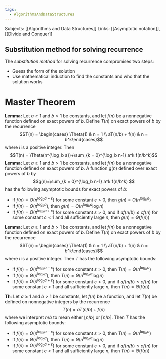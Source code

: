 ```yaml
---
tags:
  - AlgorithmsAndDataStructures
---
```

Subjects: [[Algorithms and Data Structures]]
Links: [[Asymptotic notation]], [[Divide and Conquer]]

## Substitution method for solving recurrence

The *substitution method* for solving recurrence compromises two steps:
- Guess the form of the solution
- Use mathematical induction to find the constants and who that the solution works

# Master Theorem

**Lemma:** Let $a\ge 1$ and $b>1$ be constants, and let $f(n)$ be a nonnegative function defined on exact powers of $b$. Define $T(n)$ on exact powers of $b$ by the recurrence $$T(n) = \begin{cases} \Theta(1) & n = 1 \\ aT(n/b) + f(n) & n = b^k\end{cases}$$
where $i$ is a positive integer. Then $$T(n) = \Theta(n^{\log_b a})+\sum_{k = 0}^{\log_b n-1} a^k f(n/b^k)$$**Lemma:** Let $a\ge 1$ and $b>1$ be constants, and let $f(n)$ be a nonnegative function defined on exact powers of $b$. A function $g(n)$ defined over exact powers of $b$ by $$g(n)=\sum_{k = 0}^{\log_b n-1} a^k f(n/b^k) $$has the following asymptotic bounds for exact powers of $b$:
- If $f(n) = O(n^{\log_b a-\varepsilon})$ for some constant $\varepsilon>0$, then $g(n) =O (n^{\log_b a})$ 
- If $f(n) = \Theta(n^{\log_b a})$, then $g(n) = \Theta( n^{\log_b a}\log n)$ 
- If $f(n) = \Omega(n^{\log_b a + \varepsilon})$ for some constant $\varepsilon>0$, and if $af(n/b) \le cf(n)$ for some constant $c<1$ and all sufficiently large $n$, then $g(n) = \Theta(f(n))$

**Lemma:** Let $a\ge 1$ and $b>1$ be constants, and let $f(n)$ be a nonnegative function defined on exact powers of $b$. Define $T(n)$ on exact powers of $b$ by the recurrence $$T(n) = \begin{cases} \Theta(1) & n = 1 \\ aT(n/b) + f(n) & n = b^k\end{cases}$$
where $i$ is a positive integer. Then  $T$ has the following asymptotic bounds: 
- If $f(n) = O(n^{\log_b a-\varepsilon})$ for some constant $\varepsilon>0$, then $T(n) = \Theta(n^{\log_b a})$ 
- If $f(n) = \Theta(n^{\log_b a})$, then $T(n) = \Theta( n^{\log_b a}\log n)$ 
- If $f(n) = \Omega(n^{\log_b a + \varepsilon})$ for some constant $\varepsilon>0$, and if $af(n/b) \le cf(n)$ for some constant $c<1$ and all sufficiently large $n$, then $T(n) = \Theta(f(n))$

**Th**: Let $a\ge 1$ and $b>1$ be constants, let $f(n)$ be a function, and let $T(n)$ be defined on nonnegative integers by the recurrence 
$$ T(n) = aT(n/b) + f(n)$$where we interpret $n/b$ to mean either $\lfloor n/b\rfloor$ or $\lceil n/b \rceil$. Then $T$ has the following asymptotic bounds: 
- If $f(n) = O(n^{\log_b a-\varepsilon})$ for some constant $\varepsilon>0$, then $T(n) = \Theta(n^{\log_b a})$ 
- If $f(n) = \Theta(n^{\log_b a})$, then $T(n) = \Theta( n^{\log_b a}\log n)$ 
- If $f(n) = \Omega(n^{\log_b a + \varepsilon})$ for some constant $\varepsilon>0$, and if $af(n/b) \le cf(n)$ for some constant $c<1$ and all sufficiently large $n$, then $T(n) = \Theta(f(n))$

